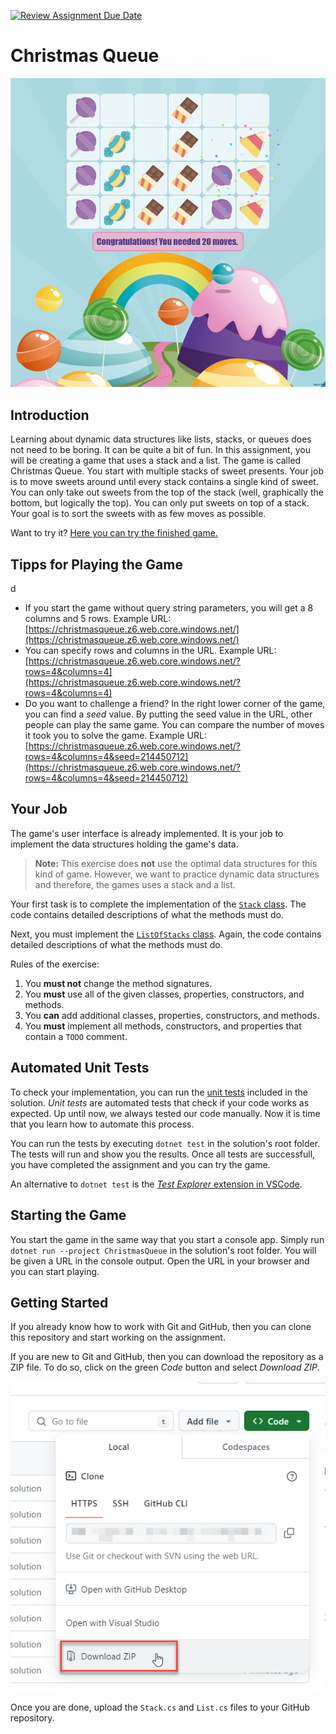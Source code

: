 [![Review Assignment Due Date](https://classroom.github.com/assets/deadline-readme-button-24ddc0f5d75046c5622901739e7c5dd533143b0c8e959d652212380cedb1ea36.svg)](https://classroom.github.com/a/mrZjU3XK)
# Christmas Queue

![Game Screenshot](game.png)

## Introduction

Learning about dynamic data structures like lists, stacks, or queues does not need to be boring. It can be quite a bit of fun. In this assignment, you will be creating a game that uses a stack and a list. The game is called Christmas Queue. You start with multiple stacks of sweet presents. Your job is to move sweets around until every stack contains a single kind of sweet. You can only take out sweets from the top of the stack (well, graphically the bottom, but logically the top). You can only put sweets on top of a stack. Your goal is to sort the sweets with as few moves as possible.

Want to try it? [Here you can try the finished game.](https://christmasqueue.z6.web.core.windows.net/?rows=4&columns=4)

## Tipps for Playing the Game
d
* If you start the game without query string parameters, you will get a 8 columns and 5 rows. Example URL: [https://christmasqueue.z6.web.core.windows.net/](https://christmasqueue.z6.web.core.windows.net/)
* You can specify rows and columns in the URL. Example URL: [https://christmasqueue.z6.web.core.windows.net/?rows=4&columns=4](https://christmasqueue.z6.web.core.windows.net/?rows=4&columns=4)
* Do you want to challenge a friend? In the right lower corner of the game, you can find a _seed_ value. By putting the seed value in the URL, other people can play the same game. You can compare the number of moves it took you to solve the game. Example URL: [https://christmasqueue.z6.web.core.windows.net/?rows=4&columns=4&seed=214450712](https://christmasqueue.z6.web.core.windows.net/?rows=4&columns=4&seed=214450712)

## Your Job

The game's user interface is already implemented. It is your job to implement the data structures holding the game's data.

> **Note:** This exercise does **not** use the optimal data structures for this kind of game. However, we want to practice dynamic data structures and therefore, the games uses a stack and a list.

Your first task is to complete the implementation of the [`Stack` class](./ChristmasQueue.Collections/Stack.cs). The code contains detailed descriptions of what the methods must do.

Next, you must implement the [`ListOfStacks` class](./ChristmasQueue.Collections/List.cs). Again, the code contains detailed descriptions of what the methods must do.

Rules of the exercise:

1. You **must not** change the method signatures.
2. You **must** use all of the given classes, properties, constructors, and methods.
3. You **can** add additional classes, properties, constructors, and methods.
4. You **must** implement all methods, constructors, and properties that contain a `TODO` comment.

## Automated Unit Tests

To check your implementation, you can run the [unit tests](./ChristmasQueue.Collections.Tests/) included in the solution. _Unit tests_ are automated tests that check if your code works as expected. Up until now, we always tested our code manually. Now it is time that you learn how to automate this process.

You can run the tests by executing `dotnet test` in the solution's root folder. The tests will run and show you the results. Once all tests are successfull, you have completed the assignment and you can try the game.

An alternative to `dotnet test` is the [_Test Explorer_ extension in VSCode](https://marketplace.visualstudio.com/items?itemName=formulahendry.dotnet-test-explorer).

## Starting the Game

You start the game in the same way that you start a console app. Simply run `dotnet run --project ChristmasQueue` in the solution's root folder. You will be given a URL in the console output. Open the URL in your browser and you can start playing.

## Getting Started

If you already know how to work with Git and GitHub, then you can clone this repository and start working on the assignment.

If you are new to Git and GitHub, then you can download the repository as a ZIP file. To do so, click on the green _Code_ button and select _Download ZIP_.

![Download ZIP](download.png)

Once you are done, upload the `Stack.cs` and `List.cs` files to your GitHub repository.
